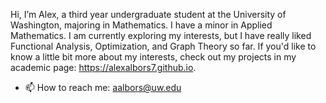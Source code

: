  Hi, I’m Alex, a third year undergraduate student at the University of Washington, majoring in Mathematics. 
 I have a minor in Applied Mathematics. I am currently exploring my interests, but I have really liked Functional Analysis, Optimization, and Graph Theory so far. If you'd like to know a little bit more about my interests, check out my projects in my academic page: https://alexalbors7.github.io. 
- 📫 How to reach me: aalbors@uw.edu

<!---
alexalbors7/alexalbors7 is a ✨ special ✨ repository because its `README.md` (this file) appears on your GitHub profile.
You can click the Preview link to take a look at your changes.
--->
